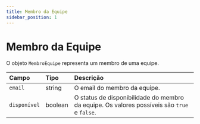 ```yaml
---
title: Membro da Equipe
sidebar_position: 1
---
```


# Membro da Equipe

O objeto `MembroEquipe` representa um membro de uma equipe.

| Campo       | Tipo    | Descrição                                                                           |
| :---------- | :------ | :---------------------------------------------------------------------------------- |
| `email`     | string  | O email do membro da equipe.                                                       |
| `disponível` | boolean | O status de disponibilidade do membro da equipe. Os valores possíveis são `true` e `false`. |